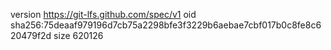 version https://git-lfs.github.com/spec/v1
oid sha256:75deaaf979196d7cb75a2298bfe3f3229b6aebae7cbf017b0c8fe8c620479f2d
size 620126
